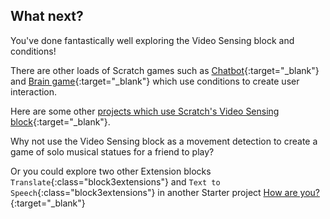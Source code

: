 ## What next?

You've done fantastically well exploring the Video Sensing block and conditions!

There are other loads of Scratch games such as [Chatbot](https://projects.raspberrypi.org/en/projects/chatbot){:target="_blank"} and [Brain game](https://projects.raspberrypi.org/en/projects/brain-game){:target="_blank"} which use conditions to create user interaction.

Here are some other [projects which use Scratch's Video Sensing block](https://scratch.mit.edu/studios/201435){:target="_blank"}.

Why not use the Video Sensing block as a movement detection to create a game of solo musical statues for a friend to play?

Or you could explore two other Extension blocks `Translate`{:class="block3extensions"} and `Text to Speech`{:class="block3extensions"} in another Starter project [How are you?](https://projects.raspberrypi.org/en/projects/how-are-you){:target="_blank"}
